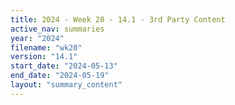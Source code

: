 ```yaml
---
title: 2024 - Week 20 - 14.1 - 3rd Party Content
active_nav: summaries
year: "2024"
filename: "wk20"
version: "14.1"
start_date: "2024-05-13"
end_date: "2024-05-19"
layout: "summary_content"
---
```

